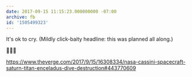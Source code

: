 ```yaml
---
date: 2017-09-15 11:15:23.000000000 -07:00
archive: fb
id: '1505499323'
---
```


It's ok to cry. (Mildly click-baity headline: this was planned all along.)

🙋🏼‍♂️

https://www.theverge.com/2017/9/15/16308334/nasa-cassini-spacecraft-saturn-titan-enceladus-dive-destruction#443770609
